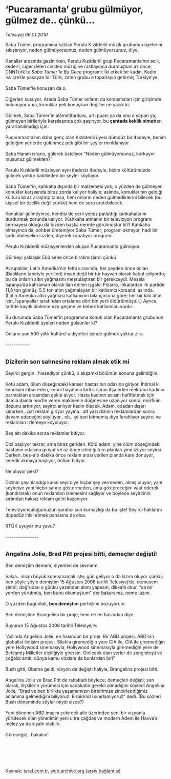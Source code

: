 # ‘Pucaramanta’ grubu gülmüyor, gülmez de.. çünkü...

*Telesiyej 06.01.2010*

<div class="taraf_structure_2col_1zq">
<div class="margen_n">



 <p>Saba Tümer, programına katılan Perulu Kızılderili müzik grubunun üyelerini sıkıştırıyor, neden gülmüyorsunuz, neden gülmüyorsunuz, diye. <br/><br/>Kanallar arasında gezinirken, Perulu Kızılderili grup Pucaramanta’nın acılı, kederli, ciğer delen cinsten müziğine rastlayınca durmuştum az önce; CNNTürk’te <i>Saba Tümer’le Bu Gece</i> programı: İki erkek bir kadın. Kadın İsviçre’de yaşayan bir Türk; zaten grubu o toparlayıp getirmiş Türkiye’ye. <br/><br/>Saba Tümer’le konuşan da o. <br/><br/>Diğerleri susuyor. Arada Saba Tümer onların da konuşmaları için girişimde bulunuyor ama, konuklar pek konuşkan değiller ne yazık ki. <br/><br/>Gülmek, Saba Tümer’in alâmetifarikası, artı puanı ya da onu o yapan ya, gülmeyen birileriyle karşılaşınca çok şaşırıyor, bu <b>çantada keklik nimet</b>ten yararlanılmadığı için. <br/><br/>Pucaramanta’nın daha genç olan Kızılderili üyesi dümdüz bir ifadeyle, benim geldiğim yerlerde gülünmez pek gibi bir şeyler mırıldanıyor. <br/><br/>Saba Hanım ısrarcı, gülerek üsteliyor “Neden gülmüyorsunuz, korkuyor musunuz gülmekten?” <br/><br/>Perulu Kızılderili müzisyen aynı ifadesiz ifadeyle, bizim kültürümüzde gülmek yoktur kabilinden bir şeyler söylüyor. <br/><br/>Saba Tümer’in, kahkaha dışında bir malzemesi yok; o yüzden de gülmeyen konuklar karşısında biraz zorda kalıyor haliyle; aslında, konuklarının geldiği kültürü biraz araştırıp tanısa, hem onların neden gülmediklerini bilecek (bu kişisel bir özellik değil çünkü) hem de soru üretebilecek. <br/><br/>Konuklar gülmeyince, kendisi de yerli yersiz patlattığı kahkahalarını durdurmak zorunda kalıyor. (Kahkaha atmanın bir televizyon programı sermayesi olduğu da bizden başka nerede görülmüştür ki?) Kahkaha olmayınca da, sohbet üretemiyor Saba Tümer; program akmıyor, hadi bir şarkı dinleyelim sizden, diyerek kapatıyor programı. <br/><br/>Perulu Kızılderili müzisyenlerden oluşan Pucaramanta gülmüyor. <br/><br/>Gülmeyi yaklaşık 500 sene önce bırakmışlardı çünkü <br/><br/>Avrupalılar, Latin Amerika’nın fethi sırasında, her şeyden önce onları (Batılıların tabiriyle yerlileri) insan değil bir tür hayvan olarak kabul ediyordu; bu da onların altın yağmasını meşrulaştıran bir gerekçeydi. Mesela İspanya’da kahraman olarak ilan edilen işgalci Pizarro, İnkalardan ilk partide 11,8 ton gümüş, 5,5 ton altın yağmalayan bir katliamcı korsandı aslında. (Latin Amerika altın yağması katliamının bilançosuna göre; her bir kilo altın için, İspanyollar tarafından ortalama dört bin yerli öldürülmüştür.) Ayrıca, tarihte kayıtlı binlerce ırza geçme ve bebek katliamları vardır. <br/><br/>Bu durumda Saba Tümer’in programına konuk olan Pucaramanta grubunun Perulu Kızılderili üyeleri neden gülsünler ki? <br/><br/>Onların son 500 yıllık kültürel aidiyetleri içinde gülmek yoktur zira.<b></b> <br/><br/>------------<b></b> <br/><br/><br/><font size="4"><strong>Dizilerin son sahnesine reklam almak etik mi</strong></font> <br/><br/>Seyirci gergin.. hissediyor çünkü, o akşamki bölümün sonuna gelindiğini. <br/><br/>Kötü adam, ölüm döşeğindeki kanser hastasının odasına giriyor. İhtimal ki kendisini ihbar eden, kendi hayatının kirli sırlarını ifşa eden mektubu kadının parmakları arasından çekip alıyor. Hasta kadının acısını hafifletmek için damla damla morfin veren makinenin düğmesine uzanıyor sonra, morfinin dozunu arttırıyor, seyirci anlıyor kadın ölecek. Adam, odadan dışarı çıkarken.. pat reklam giriyor yayına.. alt yazı dizinin reklamlardan sonra devam edeceğini söylüyor.. oh.. iyi bari bitmemiş diye ferahlıyor seyirci ve reklamları izlemeye koyuluyor. <br/><br/>Beş altı dakika sonra reklamlar bitiyor. <br/><br/>Dizi başlıyor tekrar, ama biraz geriden. Kötü adam, yine ölüm döşeğindeki hastanın odasına giriyor ve az önce izlediği tüm planları yine izliyor seyirci. Derken, beş-altı dakika önce reklam arası verilen planda kare donuyor, jenerik akmaya başlıyor, bölüm bitiyor. <br/><br/>Ne oluyor peki? <br/><br/>Dizinin yayınlandığı kanal seyirciye hiçbir şey vermeden, almış oluyor; yani seyirciye yeni hiçbir sahne göstermeden, ama göstereceğini vaat ederek (kandırarak) onun reklamları izlemesini sağlıyor ve böylece seyircinin sırtından haksız reklam geliri kazanıyor. <br/><br/>Televizyonculuğumuzun yaratıcı son kurnazlığı da bu işte! Seyirci haklarını düpedüz ihlal etmek pahasına da olsa. <br/><br/>RTÜK uyuyor mu yavu? <br/><br/>---------------- <br/><br/><br/><font size="4"><strong>Angelina Jolie, Brad Pitt projesi bitti, demeçler değişti!</strong></font> <br/><br/>Ben demiştim demem, diyenleri de sevmem. <br/><br/>Vakıa.. insan büyük konuşmamalı işte; gün geliyor o da lazım oluyor çünkü; ben şöyle şöyle demiştim 15 Ağustos 2008 tarihli Telesiyej’de, demesem şimdi; doğrudan o günkü yazımdan alıntı yapsam, dikkatli okur, “aa bir yerden yürütmüş, ben bunu okumuştum” der bakarsınız, neme lazım. <br/><br/>O yüzden bugünlük, <b>ben demiştim</b> perhizimi bozuyorum. <br/><br/>Ben demiştim: Brangelina bir proje, hem de en hasından diye. <br/><br/>Buyurun 15 Ağustos 2008 tarihli Telesiyej’e: <br/><br/>“Aslında Angelina Jolie, en hasından bir proje. Bir ABD projesi. ABD’nin globalist iletişim projesi. Silahla giremediğin yere CIA ile, CIA ile giremediğin yere Hollywood sinemasıyla, Hollywood sinemasıyla giremediğin yere de Birleşmiş Milletler elçiliğiyle girersin. Girilecek olan yerler de zenginleşti ve çoğaldı artık; dünya kamu vicdanı da bunlardan biri” <br/><br/>Bush gitti, Obama geldi, vizyon da değişti haliyle; Brangelina projesi bitti. <br/><br/>Angelina Jolie ve Brad Pitt de rahatladı böylece; demeçleri değişti; son olarak, ilişkilerin yürümesi için sadakatin gerekli olmadığını söyledi Angelina Jolie; “Brad ve ben birlikte yaşamamızın birbirimize zincirlendiğimiz anlamına gelmediğini biliyoruz. Birbirimizi sınırlamıyoruz” dedi. (Bu sözleri Bush döneminde söyler miydi sizce?) <br/><br/>Yeni dönemin ABD imajını çekirdek aile üzerinden yeni bir vizyonla yürütecek olan yönetimin yeni ultra çağdaş ve modern Adem ile Havva’sı melez ya da siyahi olabilir. <br/><br/>Göreceğiz.. bakalım!</p>
<br/>
<br/>
<br/>



<br/>


<div id="taraf_not">
</div>

</div>


</div>

Kaynak: [taraf.com.tr](http://taraf.com.tr:80/makale/9385.htm), [web.archive.org (arşiv bağlantısı)](http://web.archive.org/web/20100123013703/http://taraf.com.tr:80/makale/9385.htm)
